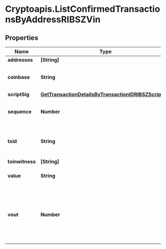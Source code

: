 # Cryptoapis.ListConfirmedTransactionsByAddressRIBSZVin

## Properties

Name | Type | Description | Notes
------------ | ------------- | ------------- | -------------
**addresses** | **[String]** |  | 
**coinbase** | **String** | Represents the coinbase hex. | 
**scriptSig** | [**GetTransactionDetailsByTransactionIDRIBSZScriptSig**](GetTransactionDetailsByTransactionIDRIBSZScriptSig.md) |  | 
**sequence** | **Number** | Represents the script sequence number. | 
**txid** | **String** | Represents the reference transaction identifier. | 
**txinwitness** | **[String]** |  | 
**value** | **String** | Defines the specific amount. | 
**vout** | **Number** | It refers to the index of the output address of this transaction. The index starts from 0. | 


